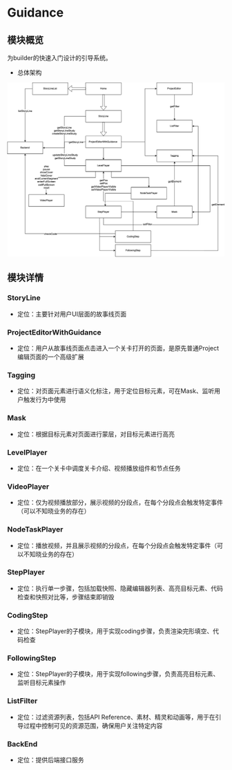 # Guidance

## 模块概览

为builder的快速入门设计的引导系统。

- 总体架构

![guidance-architecture](./assets/guidance-architecture.png)

## 模块详情

### StoryLine

- 定位：主要针对用户UI层面的故事线页面

### ProjectEditorWithGuidance

- 定位：用户从故事线页面点击进入一个关卡打开的页面，是原先普通Project编辑页面的一个高级扩展

### Tagging

- 定位：对页面元素进行语义化标注，用于定位目标元素，可在Mask、监听用户触发行为中使用

### Mask

- 定位：根据目标元素对页面进行蒙层，对目标元素进行高亮

### LevelPlayer

- 定位：在一个关卡中调度关卡介绍、视频播放组件和节点任务

### VideoPlayer

- 定位：仅为视频播放部分，展示视频的分段点，在每个分段点会触发特定事件（可以不知晓业务的存在）

### NodeTaskPlayer

- 定位：播放视频，并且展示视频的分段点，在每个分段点会触发特定事件（可以不知晓业务的存在）

### StepPlayer

- 定位：执行单一步骤，包括加载快照、隐藏编辑器列表、高亮目标元素、代码检查和快照对比等，步骤结束即销毁

### CodingStep

- 定位：StepPlayer的子模块，用于实现coding步骤，负责渲染完形填空、代码检查

### FollowingStep

- 定位：StepPlayer的子模块，用于实现following步骤，负责高亮目标元素、监听目标元素操作

### ListFilter

- 定位：过滤资源列表，包括API Reference、素材、精灵和动画等，用于在引导过程中控制可见的资源范围，确保用户关注特定内容

### BackEnd

- 定位：提供后端接口服务
